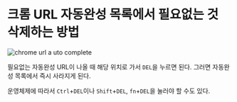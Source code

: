 크롬 URL 자동완성 목록에서 필요없는 것 삭제하는 방법
=============================================

![chrome url a	uto complete](http://dl.dropboxusercontent.com/u/15546257/blog/mytory/chrome-autocomplete-url.png)

필요없는 자동완성 URL이 나올 때 해당 위치로 가서 `DEL`을 누르면 된다. 그러면 자동완성 목록에서 즉시 사라지게 된다.

운영체제에 따라서 `Ctrl`+`DEL`이나 `Shift`+`DEL`, `fn`+`DEL`을 눌러야 할 수도 있다.

